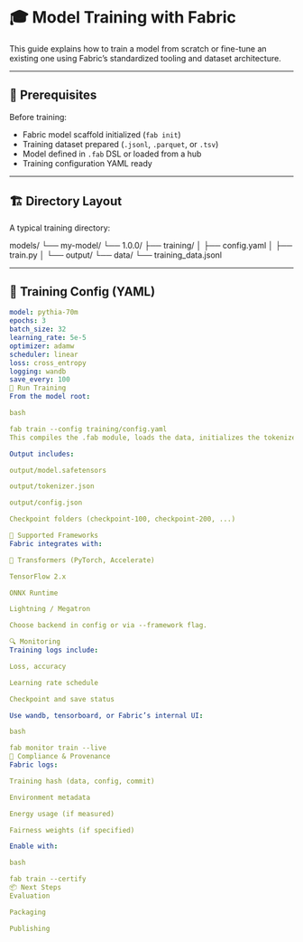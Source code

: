 # 🎓 Model Training with Fabric

This guide explains how to train a model from scratch or fine-tune an existing one using Fabric’s standardized tooling and dataset architecture.

---

## 🧰 Prerequisites

Before training:

- Fabric model scaffold initialized (`fab init`)
- Training dataset prepared (`.jsonl`, `.parquet`, or `.tsv`)
- Model defined in `.fab` DSL or loaded from a hub
- Training configuration YAML ready

---

## 🏗️ Directory Layout

A typical training directory:

models/
└── my-model/
└── 1.0.0/
├── training/
│ ├── config.yaml
│ ├── train.py
│ └── output/
└── data/
└── training_data.jsonl



---

## 📄 Training Config (YAML)

```yaml
model: pythia-70m
epochs: 3
batch_size: 32
learning_rate: 5e-5
optimizer: adamw
scheduler: linear
loss: cross_entropy
logging: wandb
save_every: 100
🏃 Run Training
From the model root:

bash

fab train --config training/config.yaml
This compiles the .fab module, loads the data, initializes the tokenizer and model, and trains with standard checkpoints.

Output includes:

output/model.safetensors

output/tokenizer.json

output/config.json

Checkpoint folders (checkpoint-100, checkpoint-200, ...)

🧠 Supported Frameworks
Fabric integrates with:

🤗 Transformers (PyTorch, Accelerate)

TensorFlow 2.x

ONNX Runtime

Lightning / Megatron

Choose backend in config or via --framework flag.

🔍 Monitoring
Training logs include:

Loss, accuracy

Learning rate schedule

Checkpoint and save status

Use wandb, tensorboard, or Fabric’s internal UI:

bash

fab monitor train --live
🔐 Compliance & Provenance
Fabric logs:

Training hash (data, config, commit)

Environment metadata

Energy usage (if measured)

Fairness weights (if specified)

Enable with:

bash

fab train --certify
📦 Next Steps
Evaluation

Packaging

Publishing


